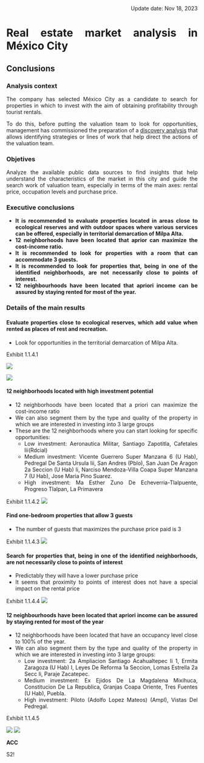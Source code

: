 <div style="text-align: right"> Update date: Nov 18, 2023 </div>

<style>body {text-align:justify}</style>
# **Real estate market analysis in México City**

## **Conclusions**

### **Analysis context**

The company has selected México City as a candidate to search for properties in which to invest with the aim of obtaining profitability through tourist rentals.

To do this, before putting the valuation team to look for opportunities, management has commissioned the preparation of a [discovery analysis](real_estate_market_airbnb_mexicocity_BA.ipynb) that allows identifying strategies or lines of work that help direct the actions of the valuation team.

### **Objetives**

Analyze the available public data sources to find insights that help understand the characteristics of the market in this city and guide the search work of valuation team, especially in terms of the main axes: rental price, occupation levels and purchase price.

### **Executive conclusions**


* **It is recommended to evaluate properties located in areas close to ecological reserves and with outdoor spaces where various services can be offered, especially in territorial demarcation of Milpa Alta.**
* **12 neighborhoods have been located that aprior can maximize the cost-income ratio.**
* **It is recommended to look for properties with a room that can accommodate 3 guests.**
* **It is recommended to look for properties that, being in one of the identified neighborhoods, are not necessarily close to points of interest.**
* **12 neighbourhoods have been located that apriori income can be assured by staying rented for most of the year.**


### **Details of the main results**

#### **Evaluate properties close to ecological reserves, which add value when rented as places of rest and recreation.**

* Look for opportunities in the territorial demarcation of Milpa Alta.

Exhibit 1.1.4.1

![](./media/Exhibit1141.png)

![](./media/Exhibit1141_map.png)

#### **12 neighborhoods located with high investment potential**<br>

* 12 neighborhoods have been located that a priori can maximize the cost-income ratio
* We can also segment them by the type and quality of the property in which we are interested in investing into 3 large groups
* These are the 12 neighborhoods where you can start looking for specific opportunities:
  * Low investment: Aeronautica Militar, Santiago Zapotitla, Cafetales Iii(Rdcial)
  * Medium investment: Vicente Guerrero Super Manzana 6 (U Hab), Pedregal De Santa Ursula Iii, San Andres (Pblo), San Juan De Aragon 2a Seccion (U Hab) Ii, Narciso Mendoza-Villa Coapa Super Manzana 7 (U Hab), Jose Maria Pino Suarez.
  * High investment: Ma Esther Zuno De Echeverria-Tlalpuente, Progreso Tlalpan, La Primavera

Exhibit 1.1.4.2
![](./media/Exhibit1142.png)

#### **Find one-bedroom properties that allow 3 guests**
* The number of guests that maximizes the purchase price paid is 3

Exhibit 1.1.4.3
![](./media/Exhibit1143.png)

#### **Search for properties that, being in one of the identified neighborhoods, are not necessarily close to points of interest**

* Predictably they will have a lower purchase price
* It seems that proximity to points of interest does not have a special impact on the rental price

Exhibit 1.1.4.4
![](./media/Exhibit1144.png)

#### **12 neighbourhoods have been located that apriori income can be assured by staying rented for most of the year**

* 12 neighborhoods have been located that have an occupancy level close to 100% of the year.
* We can also segment them by the type and quality of the property in which we are interested in investing into 3 large groups:
  * Low investment: 2a Ampliacion Santiago Acahualtepec Ii 1, Ermita Zaragoza (U Hab) I, Leyes De Reforma 1a Seccion, Lomas Estrella 2a Secc Ii, Paraje Zacatepec.
  * Medium investment: Ex Ejidos De La Magdalena Mixihuca, Constitucion De La Republica, Granjas Coapa Oriente, Tres Fuentes (U Hab), Puebla.
  * High investment: Piloto (Adolfo Lopez Mateos) (Ampl), Vistas Del Pedregal.

Exhibit 1.1.4.5

![](./media/Exhibit1145_table.png)
![](./media/Exhibit1145.png)

**ACC**

S2!